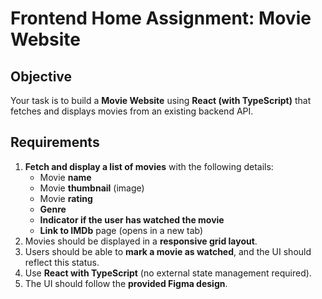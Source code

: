 # Frontend Home Assignment: Movie Website

## Objective

Your task is to build a **Movie Website** using **React (with TypeScript)** that fetches and displays movies from an existing backend API.

## Requirements

1. **Fetch and display a list of movies** with the following details:
   - Movie **name**
   - Movie **thumbnail** (image)
   - Movie **rating**
   - **Genre**
   - **Indicator if the user has watched the movie**
   - **Link to IMDb** page (opens in a new tab)
2. Movies should be displayed in a **responsive grid layout**.
3. Users should be able to **mark a movie as watched**, and the UI should reflect this status.
4. Use **React with TypeScript** (no external state management required).
5. The UI should follow the **provided Figma design**.
